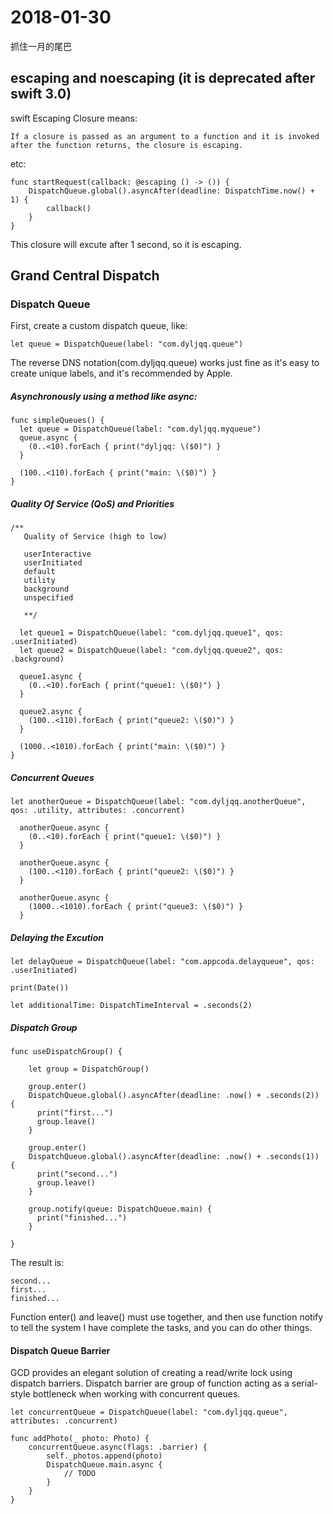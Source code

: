 # 2018-01-30

抓住一月的尾巴

## escaping and noescaping (it is deprecated after swift 3.0)

swift Escaping Closure means:
	
	If a closure is passed as an argument to a function and it is invoked after the function returns, the closure is escaping.
	
etc: 
	
	func startRequest(callback: @escaping () -> ()) {
		DispatchQueue.global().asyncAfter(deadline: DispatchTime.now() + 1) {
			callback()
		}
	}
	
This closure will excute after 1 second, so it is escaping.


## Grand Central Dispatch

### Dispatch Queue

First, create a custom dispatch queue, like:
	
	let queue = DispatchQueue(label: "com.dyljqq.queue")
	
The reverse DNS notation(com.dyljqq.queue) works just fine as it's easy to create unique labels, and it's recommended by Apple.
	
##### Asynchronously using a method like async:
	
	func simpleQueues() {
      let queue = DispatchQueue(label: "com.dyljqq.myqueue")
      queue.async {
        (0..<10).forEach { print("dyljqq: \($0)") }
      }
      
      (100..<110).forEach { print("main: \($0)") }
    }
    
 
##### Quality Of Service (QoS) and Priorities
 
 	/**
       Quality of Service (high to low)
       
       userInteractive
       userInitiated
       default
       utility
       background
       unspecified
       
       **/
      
      let queue1 = DispatchQueue(label: "com.dyljqq.queue1", qos: .userInitiated)
      let queue2 = DispatchQueue(label: "com.dyljqq.queue2", qos: .background)
      
      queue1.async {
        (0..<10).forEach { print("queue1: \($0)") }
      }
      
      queue2.async {
        (100..<110).forEach { print("queue2: \($0)") }
      }
      
      (1000..<1010).forEach { print("main: \($0)") }
    }
    
    
##### Concurrent Queues

	let anotherQueue = DispatchQueue(label: "com.dyljqq.anotherQueue", qos: .utility, attributes: .concurrent)
      
      anotherQueue.async {
        (0..<10).forEach { print("queue1: \($0)") }
      }
      
      anotherQueue.async {
        (100..<110).forEach { print("queue2: \($0)") }
      }
      
      anotherQueue.async {
        (1000..<1010).forEach { print("queue3: \($0)") }
      }
      
##### Delaying the Excution

	let delayQueue = DispatchQueue(label: "com.appcoda.delayqueue", qos: .userInitiated)
 
	print(Date())
 
	let additionalTime: DispatchTimeInterval = .seconds(2)
	
	
##### Dispatch Group

	func useDispatchGroup() {
    
	    let group = DispatchGroup()
	    
	    group.enter()
	    DispatchQueue.global().asyncAfter(deadline: .now() + .seconds(2)) {
	      print("first...")
	      group.leave()
	    }
	    
	    group.enter()
	    DispatchQueue.global().asyncAfter(deadline: .now() + .seconds(1)) {
	      print("second...")
	      group.leave()
	    }
	    
	    group.notify(queue: DispatchQueue.main) {
	      print("finished...")
    	}
    
  	}
  	
  The result is:
  	
  	second...
	first...
	finished...
	
Function enter() and leave() must use together, and then use function notify to tell the system I have complete the tasks, and you can do other things.

#### Dispatch Queue Barrier

GCD provides an elegant solution of creating a read/write lock using dispatch barriers. Dispatch barrier are group of function acting as a serial-style bottleneck when working with concurrent queues.

	let concurrentQueue = DispatchQueue(label: "com.dyljqq.queue", attributes: .concurrent)
	
	func addPhoto(_ photo: Photo) {
		concurrentQueue.async(flags: .barrier) {
			self._photos.append(photo)
			DispatchQueue.main.async {
				// TODO
			}
		}
	}
